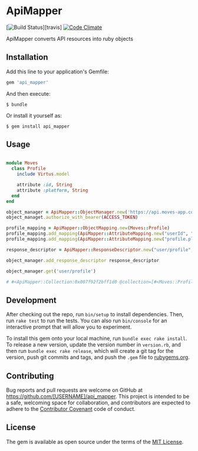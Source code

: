 # ApiMapper

[![Build Status](https://travis-ci.org/martinciu/api_mapper.svg?branch=master)][travis]
[![Code Climate](https://codeclimate.com/github/martinciu/api_mapper/badges/gpa.svg)](https://codeclimate.com/github/martinciu/api_mapper)

ApiMapper converts API resources into ruby objects

## Installation

Add this line to your application's Gemfile:

```ruby
gem 'api_mapper'
```

And then execute:

    $ bundle

Or install it yourself as:

    $ gem install api_mapper

## Usage

```ruby

module Moves
  class Profile
    include Virtus.model

    attribute :id, String
    attribute :platform, String
  end
end

object_manager = ApiMapper::ObjectManager.new('https://api.moves-app.com/api/1.1/')
object_managet.authorize_with_bearer(ACCESS_TOKEN)

profile_mapping = ApiMapper::ObjectMapping.new(Moves::Profile)
profile_mapping.add_mapping(ApiMapper::AttributeMapping.new("userId", "id"))
profile_mapping.add_mapping(ApiMapper::AttributeMapping.new("profile.platform", "platform"))

response_descriptor = ApiMapper::ResponseDescriptor.new("user/profile", :get, profile_mapping, [200])

object_manager.add_response_descriptor response_descriptor

object_manager.get('user/profile')

# #<ApiMapper::Collection:0x007f92f2bff1d0 @collection=[#<Moves::Profile:0x007f92f2bfce80 @id="19893780817643993", @platform="ios">]>

```

## Development

After checking out the repo, run `bin/setup` to install dependencies. Then, run `rake test` to run the tests. You can also run `bin/console` for an interactive prompt that will allow you to experiment.

To install this gem onto your local machine, run `bundle exec rake install`. To release a new version, update the version number in `version.rb`, and then run `bundle exec rake release`, which will create a git tag for the version, push git commits and tags, and push the `.gem` file to [rubygems.org](https://rubygems.org).

## Contributing

Bug reports and pull requests are welcome on GitHub at https://github.com/[USERNAME]/api_mapper. This project is intended to be a safe, welcoming space for collaboration, and contributors are expected to adhere to the [Contributor Covenant](contributor-covenant.org) code of conduct.


## License

The gem is available as open source under the terms of the [MIT License](http://opensource.org/licenses/MIT).

